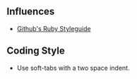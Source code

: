 ## Influences
* [Github's Ruby Styleguide](https://github.com/styleguide/ruby)

## Coding Style
* Use soft-tabs with a two space indent.
